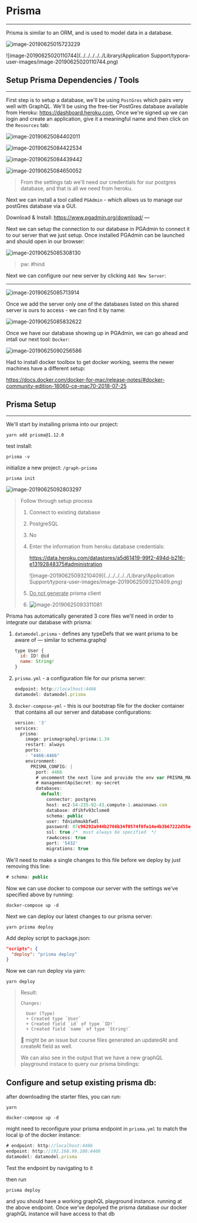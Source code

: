 # Prisma

---------------------------------

Prisma is similar to an ORM, and is used to model data in a database. 

![image-20190625015723229](http://ww4.sinaimg.cn/large/006tNc79ly1g4dd1h1hvfj30s20eotav.jpg)

![image-20190625020110744](../../../../../Library/Application Support/typora-user-images/image-20190625020110744.png)



## Setup Prisma Dependencies / Tools

---------------------------------

First step is to setup a database, we'll be using `PostGres` which pairs very well with GraphQL. We'll be using the free-tier PostGres database available from Heroku: https://dashboard.heroku.com, Once we're signed up we can login and create an application, give it a meaningful name and then click on the `Resources` tab:

![image-20190625084402011](http://ww3.sinaimg.cn/large/006tNc79ly1g4doskj9gsj30z10fmwg9.jpg)

![image-20190625084422534](http://ww2.sinaimg.cn/large/006tNc79ly1g4doswn2vnj310d09zt9i.jpg)

![image-20190625084439442](http://ww4.sinaimg.cn/large/006tNc79ly1g4dot80j6nj30y10ckmzd.jpg)

![image-20190625084650052](http://ww2.sinaimg.cn/large/006tNc79ly1g4dovh1slqj313b0hlac6.jpg)

> From the settings tab we'll need our credentials for our postgres database, and that is all we need from heroku.



Next we can install a tool called `PGAdmin` - which allows us to manage our postGres database via a GUI.

Download & Install: https://www.pgadmin.org/download/ — 

Next we can setup the connection to our database in PGAdmin to connect it to our server that we just setup. Once installed PGAdmin can be launched and should open in our browser:

![image-20190625085308130](http://ww2.sinaimg.cn/large/006tNc79ly1g4dp218cvlj313g0irtct.jpg)

> pw: #hind 

Next we can configure our new server by clicking `Add New Server`: 

---------------------------------

![image-20190625085713914](http://ww4.sinaimg.cn/large/006tNc79ly1g4dp6a69syj30ne0haq5q.jpg)

Once we add the server only one of the databases listed on this shared server is ours to access - we can find it by name:

![image-20190625085832622](http://ww3.sinaimg.cn/large/006tNc79ly1g4dp7ndk0tj30hi0cfwgo.jpg)



Once we have our database showing up in PGAdmin, we can go ahead and intall our next tool: `Docker`: 

![image-20190625090256586](http://ww4.sinaimg.cn/large/006tNc79ly1g4dpt5ka7ij30fh0i9wh9.jpg)

Had to install docker toolbox to get docker working, seems the newer machines have a different setup:

https://docs.docker.com/docker-for-mac/release-notes/#docker-community-edition-18060-ce-mac70-2018-07-25



## Prisma Setup

---------------------------------

We'll start by installing prisma into our project:

```shell
yarn add prisma@1.12.0
```

test install:

```shell
prisma -v
```

initialize a new project: `/graph-prisma`

```shell
prisma init
```

![image-20190625092803297](http://ww2.sinaimg.cn/large/006tNc79ly1g4dq2cmxk4j30ha05daan.jpg)

>  Follow through setup process
>
> 1. Connect to existing database
>
> 2. PostgreSQL
>
> 3. No
>
> 4. Enter the information from heroku database credentials: 
>
>    https://data.heroku.com/datastores/a5d61419-99f2-494d-b216-e13192848375#administration
>
>    ![image-20190625093210409](../../../../../Library/Application Support/typora-user-images/image-20190625093210409.png)
>
> 5. <u>Do not generate</u> prisma client
>
> 6. ![image-20190625093311081](http://ww2.sinaimg.cn/large/006tNc79ly1g4dq7omwe9j30cd0bdjsu.jpg)



Prisma has automatically generated 3 core files we'll need in order to integrate our database with prisma:

1. `datamodel.prisma` - defines any typeDefs that we want prisma to be aware of — similar to schema.graphql

   ```js
   type User {
     id: ID! @id
     name: String!
   }
   ```

2. `prisma.yml` - a configuration file for our prisma server: 

   ```js
   endpoint: http://localhost:4466
   datamodel: datamodel.prisma
   ```

3. `docker-compose-yml` - this is our bootstrap file for the docker container that contains all our server and database configurations:

   ```js
   version: '3'
   services:
     prisma:
       image: prismagraphql/prisma:1.34
       restart: always
       ports:
       - "4466:4466"
       environment:
         PRISMA_CONFIG: |
           port: 4466
           # uncomment the next line and provide the env var PRISMA_MANAGEMENT_API_SECRET=my-secret to activate cluster security
           # managementApiSecret: my-secret
           databases:
             default:
               connector: postgres
               host: ec2-54-235-92-43.compute-1.amazonaws.com
               database: dfihfv93clsme0
               schema: public
               user: fdniohmukbfwdl
               password: 07c96292a944b2766b34f0574f0fe14e4b3b67222d55e6975275aafa6e7a6c58
               ssl: true /*  must always be specified  */
               rawAccess: true
               port: '5432'
               migrations: true
   ```



We'll need to make a single changes to this file before we deploy by just removing this line:

```js
# schema: public
```



Now we can use docker to compose our server with the settings we've specified above by running:

```shell
docker-compose up -d
```



Next we can deploy our latest changes to our prisma server:

```shell
yarn prisma deploy
```



Add deploy script to package.json:

```json
"scripts": {
  "deploy": "prisma deploy"
}
```

Now we can run deploy via yarn: 

```shell
yarn deploy
```

> Result:
>
> ```shell
> Changes:
> 
>   User (Type)
>   + Created type `User`
>   + Created field `id` of type `ID!`
>   + Created field `name` of type `String!`
> ```
>
> 🚧 might be an issue but course files generated an updatedAt and createAt field as well.
>
> We can also see in the output that we have a new graphQL playground instace to query our prisma bindings:
>





## Configure and setup existing prisma db:

after downloading the starter files, you can run:

```shell
yarn
```

```shell
docker-compose up -d
```

might need to reconfigure your prisma endpoint in `prisma.yml` to match the local ip of the docker instance:

```js
# endpoint: http://localhost:4466
endpoint: http://192.168.99.100:4466
datamodel: datamodel.prisma

```

Test the endpoint by navigating to it

then run

```shell
prisma deploy
```

and you should have a working graphQL playground instance. running at the above endpoint. Once we've depolyed the prisma database our docker graphQL instance will have access to that db













